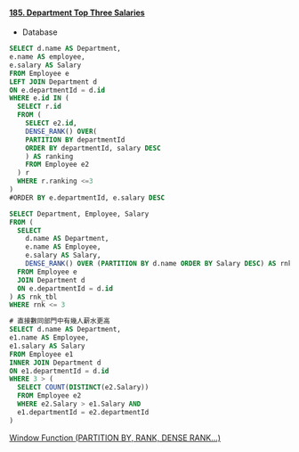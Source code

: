 #### [185. Department Top Three Salaries](https://leetcode.com/problems/department-top-three-salaries/)

* Database

```sql
SELECT d.name AS Department, 
e.name AS employee, 
e.salary AS Salary
FROM Employee e
LEFT JOIN Department d
ON e.departmentId = d.id
WHERE e.id IN (
  SELECT r.id
  FROM (
    SELECT e2.id,
    DENSE_RANK() OVER(
    PARTITION BY departmentId
    ORDER BY departmentId, salary DESC
    ) AS ranking
    FROM Employee e2
  ) r
  WHERE r.ranking <=3
)
#ORDER BY e.departmentId, e.salary DESC
```
```sql
SELECT Department, Employee, Salary
FROM (
  SELECT 
    d.name AS Department,
    e.name AS Employee,
    e.salary AS Salary,
    DENSE_RANK() OVER (PARTITION BY d.name ORDER BY Salary DESC) AS rnk
  FROM Employee e
  JOIN Department d
  ON e.departmentId = d.id
) AS rnk_tbl
WHERE rnk <= 3
```
```sql
# 直接數同部門中有幾人薪水更高
SELECT d.name AS Department, 
e1.name AS Employee, 
e1.salary AS Salary 
FROM Employee e1 
INNER JOIN Department d 
ON e1.departmentId = d.id 
WHERE 3 > (
  SELECT COUNT(DISTINCT(e2.Salary)) 
  FROM Employee e2 
  WHERE e2.Salary > e1.Salary AND 
  e1.departmentId = e2.departmentId
)
```
[Window Function (PARTITION BY, RANK, DENSE RANK...)](https://haosquare.com/sql-window-function-intro/)
<br/>